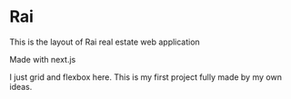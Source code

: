 # Rai

This is the layout of Rai real estate web application

Made with next.js

I just grid and flexbox here. This is my first project fully made by my own ideas.

